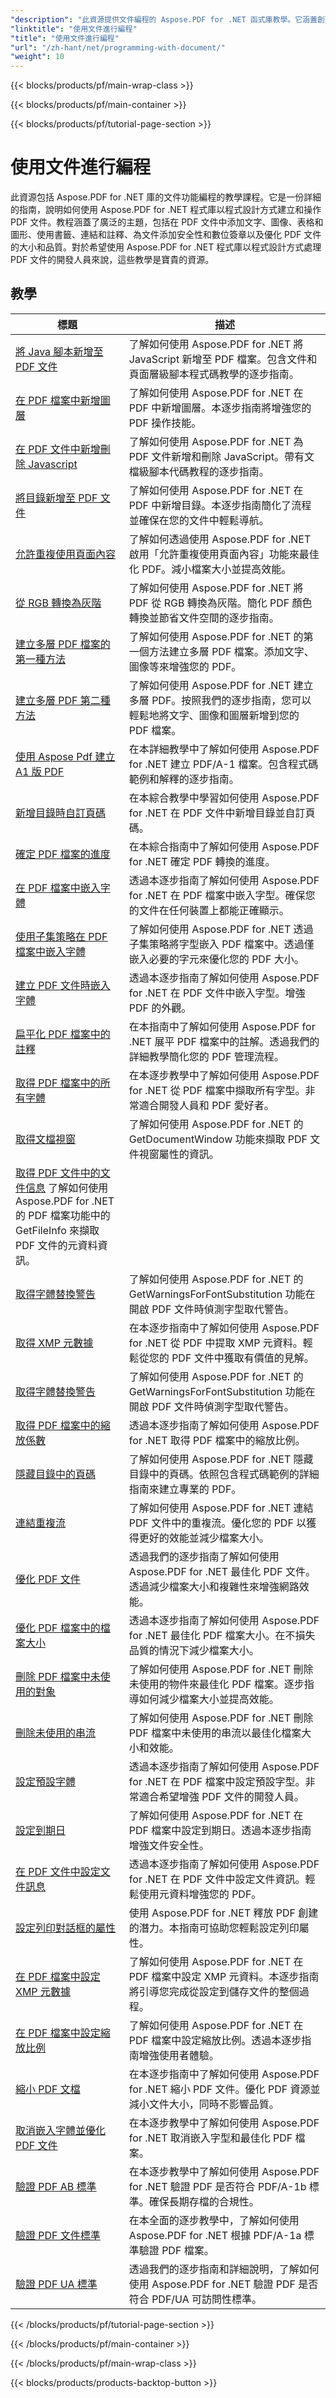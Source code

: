 ```yaml
---
"description": "此資源提供文件編程的 Aspose.PDF for .NET 函式庫教學。它涵蓋創建/處理 PDF、添加圖像/表格/連結、優化文件和添加安全性等主題。對於使用 Aspose.PDF for .NET 處理 PDF 文件的開發人員來說，它是寶貴的資源。"
"linktitle": "使用文件進行編程"
"title": "使用文件進行編程"
"url": "/zh-hant/net/programming-with-document/"
"weight": 10
---
```


{{< blocks/products/pf/main-wrap-class >}}

{{< blocks/products/pf/main-container >}}

{{< blocks/products/pf/tutorial-page-section >}}

# 使用文件進行編程

此資源包括 Aspose.PDF for .NET 庫的文件功能編程的教學課程。它是一份詳細的指南，說明如何使用 Aspose.PDF for .NET 程式庫以程式設計方式建立和操作 PDF 文件。教程涵蓋了廣泛的主題，包括在 PDF 文件中添加文字、圖像、表格和圖形、使用書籤、連結和註釋、為文件添加安全性和數位簽章以及優化 PDF 文件的大小和品質。對於希望使用 Aspose.PDF for .NET 程式庫以程式設計方式處理 PDF 文件的開發人員來說，這些教學是寶貴的資源。

## 教學
|標題 |描述 |
| --- | --- | 
| [將 Java 腳本新增至 PDF 文件](./addjavascripttopage/) |了解如何使用 Aspose.PDF for .NET 將 JavaScript 新增至 PDF 檔案。包含文件和頁面層級腳本程式碼教學的逐步指南。 |  
| [在 PDF 檔案中新增圖層](./addlayers/) |了解如何使用 Aspose.PDF for .NET 在 PDF 中新增圖層。本逐步指南將增強您的 PDF 操作技能。 |  
| [在 PDF 文件中新增刪除 Javascript](./addremovejavascripttodoc/) |了解如何使用 Aspose.PDF for .NET 為 PDF 文件新增和刪除 JavaScript。帶有文檔級腳本代碼教程的逐步指南。 |  
| [將目錄新增至 PDF 文件](./addtoc/) |了解如何使用 Aspose.PDF for .NET 在 PDF 中新增目錄。本逐步指南簡化了流程並確保在您的文件中輕鬆導航。 |  
| [允許重複使用頁面內容](./allowresusepagecontent/) |了解如何透過使用 Aspose.PDF for .NET 啟用「允許重複使用頁面內容」功能來最佳化 PDF。減小檔案大小並提高效能。 |  
| [從 RGB 轉換為灰階](./convertfromrgbtograyscale/) |了解如何使用 Aspose.PDF for .NET 將 PDF 從 RGB 轉換為灰階。簡化 PDF 顏色轉換並節省文件空間的逐步指南。 |  
| [建立多層 PDF 檔案的第一種方法](./createmultilayerpdffirstapproach/) |了解如何使用 Aspose.PDF for .NET 的第一個方法建立多層 PDF 檔案。添加文字、圖像等來增強您的 PDF。 |  
| [建立多層 PDF 第二種方法](./createmultilayerpdfsecondapproach/) |了解如何使用 Aspose.PDF for .NET 建立多層 PDF。按照我們的逐步指南，您可以輕鬆地將文字、圖像和圖層新增到您的 PDF 檔案。 |  
| [使用 Aspose Pdf 建立 A1 版 PDF](./createpdfa1withasposepdf/) |在本詳細教學中了解如何使用 Aspose.PDF for .NET 建立 PDF/A-1 檔案。包含程式碼範例和解釋的逐步指南。 |  
| [新增目錄時自訂頁碼](./customizepagenumbeswhileaddingtoc/) |在本綜合教學中學習如何使用 Aspose.PDF for .NET 在 PDF 文件中新增目錄並自訂頁碼。 |  
| [確定 PDF 檔案的進度](./determineprogress/) |在本綜合指南中了解如何使用 Aspose.PDF for .NET 確定 PDF 轉換的進度。 |  
| [在 PDF 檔案中嵌入字體](./embedfont/) |透過本逐步指南了解如何使用 Aspose.PDF for .NET 在 PDF 檔案中嵌入字型。確保您的文件在任何裝置上都能正確顯示。 |  
| [使用子集策略在 PDF 檔案中嵌入字體](./embedfontsusingsubsetstrategy/) |了解如何使用 Aspose.PDF for .NET 透過子集策略將字型嵌入 PDF 檔案中。透過僅嵌入必要的字元來優化您的 PDF 大小。 |  
| [建立 PDF 文件時嵌入字體](./embedfontwhiledoccreation/) |透過本逐步指南了解如何使用 Aspose.PDF for .NET 在 PDF 文件中嵌入字型。增強 PDF 的外觀。 |  
| [扁平化 PDF 檔案中的註釋](./flattenannotation/) |在本指南中了解如何使用 Aspose.PDF for .NET 展平 PDF 檔案中的註解。透過我們的詳細教學簡化您的 PDF 管理流程。 |  
| [取得 PDF 檔案中的所有字體](./getallfonts/) |在本逐步教學中了解如何使用 Aspose.PDF for .NET 從 PDF 檔案中擷取所有字型。非常適合開發人員和 PDF 愛好者。 |  
| [取得文檔視窗](./getdocumentwindow/) |了解如何使用 Aspose.PDF for .NET 的 GetDocumentWindow 功能來擷取 PDF 文件視窗屬性的資訊。 |  
| [取得 PDF 文件中的文件信息](./getfileinfo/) 了解如何使用 Aspose.PDF for .NET 的 PDF 檔案功能中的 GetFileInfo 來擷取 PDF 文件的元資料資訊。 |  
| [取得字體替換警告](./getwarningsforfontsubstitution/) |了解如何使用 Aspose.PDF for .NET 的 GetWarningsForFontSubstitution 功能在開啟 PDF 文件時偵測字型取代警告。 |  
| [取得 XMP 元數據](./getxmpmetadata/) |在本逐步指南中了解如何使用 Aspose.PDF for .NET 從 PDF 中提取 XMP 元資料。輕鬆從您的 PDF 文件中獲取有價值的見解。 |  
| [取得字體替換警告](./getwarningsforfontsubstitution/) |了解如何使用 Aspose.PDF for .NET 的 GetWarningsForFontSubstitution 功能在開啟 PDF 文件時偵測字型取代警告。 |  
| [取得 PDF 檔案中的縮放係數](./getzoomfactor/) |透過本逐步指南了解如何使用 Aspose.PDF for .NET 取得 PDF 檔案中的縮放比例。 |  
| [隱藏目錄中的頁碼](./hidepagenumbersintoc/) |了解如何使用 Aspose.PDF for .NET 隱藏目錄中的頁碼。依照包含程式碼範例的詳細指南來建立專業的 PDF。 |  
| [連結重複流](./linkduplicatestreams/) |了解如何使用 Aspose.PDF for .NET 連結 PDF 文件中的重複流。優化您的 PDF 以獲得更好的效能並減少檔案大小。 |  
| [優化 PDF 文件](./optimizedocument/) |透過我們的逐步指南了解如何使用 Aspose.PDF for .NET 最佳化 PDF 文件。透過減少檔案大小和複雜性來增強網路效能。 |  
| [優化 PDF 檔案中的檔案大小](./optimizefilesize/) |透過本逐步指南了解如何使用 Aspose.PDF for .NET 最佳化 PDF 檔案大小。在不損失品質的情況下減少檔案大小。 |  
| [刪除 PDF 檔案中未使用的對象](./removeunusedobjects/) |了解如何使用 Aspose.PDF for .NET 刪除未使用的物件來最佳化 PDF 檔案。逐步指導如何減少檔案大小並提高效能。 |  
| [刪除未使用的串流](./removeunusedstreams/) |了解如何使用 Aspose.PDF for .NET 刪除 PDF 檔案中未使用的串流以最佳化檔案大小和效能。 |  
| [設定預設字體](./setdefaultfont/) |透過本逐步指南了解如何使用 Aspose.PDF for .NET 在 PDF 檔案中設定預設字型。非常適合希望增強 PDF 文件的開發人員。 |  
| [設定到期日](./setexpirydate/) |了解如何使用 Aspose.PDF for .NET 在 PDF 檔案中設定到期日。透過本逐步指南增強文件安全性。 |  
| [在 PDF 文件中設定文件訊息](./setfileinfo/) |透過本逐步指南了解如何使用 Aspose.PDF for .NET 在 PDF 文件中設定文件資訊。輕鬆使用元資料增強您的 PDF。 |  
| [設定列印對話框的屬性](./setpropertiesforprintdialog/) |使用 Aspose.PDF for .NET 釋放 PDF 創建的潛力。本指南可協助您輕鬆設定列印屬性。 |  
| [在 PDF 檔案中設定 XMP 元數據](./setxmpmetadata/) |了解如何使用 Aspose.PDF for .NET 在 PDF 檔案中設定 XMP 元資料。本逐步指南將引導您完成從設定到儲存文件的整個過程。 |  
| [在 PDF 檔案中設定縮放比例](./setzoomfactor/) |了解如何使用 Aspose.PDF for .NET 在 PDF 檔案中設定縮放比例。透過本逐步指南增強使用者體驗。 |  
| [縮小 PDF 文檔](./shrinkdocuments/) |在本逐步指南中了解如何使用 Aspose.PDF for .NET 縮小 PDF 文件。優化 PDF 資源並減小文件大小，同時不影響品質。 |  
| [取消嵌入字體並優化 PDF 文件](./unembedfonts/) |在本逐步教學中了解如何使用 Aspose.PDF for .NET 取消嵌入字型和最佳化 PDF 檔案。 |  
| [驗證 PDF AB 標準](./validatepdfabstandard/) |在本逐步教學中了解如何使用 Aspose.PDF for .NET 驗證 PDF 是否符合 PDF/A-1b 標準。確保長期存檔的合規性。 |  
| [驗證 PDF 文件標準](./validatepdfastandard/) |在本全面的逐步教學中，了解如何使用 Aspose.PDF for .NET 根據 PDF/A-1a 標準驗證 PDF 檔案。 |  
| [驗證 PDF UA 標準](./validatepdfuastandard/) |透過我們的逐步指南和詳細說明，了解如何使用 Aspose.PDF for .NET 驗證 PDF 是否符合 PDF/UA 可訪問性標準。 |  

{{< /blocks/products/pf/tutorial-page-section >}}

{{< /blocks/products/pf/main-container >}}

{{< /blocks/products/pf/main-wrap-class >}}

{{< blocks/products/products-backtop-button >}}